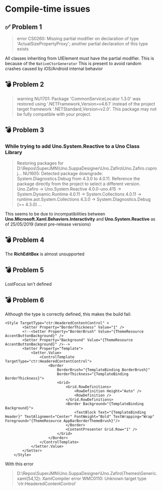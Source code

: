 ﻿# Compile-time issues

## ✅ Problem 1
> error CS0260: Missing partial modifier on declaration of type 'ActualSizePropertyProxy'; another partial declaration of this type exists

All classes inheriting from UIElement must have the partial modifier. This is because of the `NativeCtorGenerator`
This is present to avoid random crashes caused by iOS/Android internal behavior

## 💣 Problem 2
>  warning NU1701: Package 'CommonServiceLocator 1.3.0' was restored using '.NETFramework,Version=v4.6.1' instead of the project target framework '.NETStandard,Version=v2.0'. This package may not be fully compatible with your project.

## 💣 Problem 3
### While trying to add Uno.System.Reactive to a Uno Class Library
> Restoring packages for D:\Repos\SuperJMN\Uno.SuppaDesigner\Uno.Zafiro\Uno.Zafiro.csproj...
NU1605: Detected package downgrade: System.Diagnostics.Debug from 4.3.0 to 4.0.11. Reference the package directly from the project to select a different version. 
 Uno.Zafiro -> Uno.System.Reactive 4.0.0-uno.415 -> System.Dynamic.Runtime 4.0.11 -> System.Collections 4.0.11 -> runtime.aot.System.Collections 4.3.0 -> System.Diagnostics.Debug (>= 4.3.0) 
...

This seems to be due to incompatibilities between **Uno.Microsoft.Xaml.Behaviors.Interactivity** and **Uno.System.Reactive** as of 25/05/2019 (latest pre-release versions)

## 💣 Problem 4
The **RichEditBox** is almost unsupported

## 💣 Problem 5
LostFocus isn't defined

## 💣 Problem 6

Although the type is correctly defined, this makes the build fail:

```
<Style TargetType="ctr:HeaderedContentControl" >
        <Setter Property="BorderThickness" Value="1" />
        <!--<Setter Property="BorderBrush" Value="{ThemeResource AccentButtonBackground}" />
        <Setter Property="Background" Value="{ThemeResource AccentButtonBackground}" />-->
        <Setter Property="Template">
            <Setter.Value>
                <ControlTemplate TargetType="ctr:HeaderedContentControl">
                    <Border
                        BorderBrush="{TemplateBinding BorderBrush}"
                        BorderThickness="{TemplateBinding BorderThickness}">
                        <Grid>
                            <Grid.RowDefinitions>
                                <RowDefinition Height="Auto" />
                                <RowDefinition />
                            </Grid.RowDefinitions>
                            <Border Background="{TemplateBinding Background}">
                                <TextBlock Text="{TemplateBinding Header}" TextAlignment="Center" FontWeight="Bold" TextWrapping="Wrap" Foreground="{ThemeResource AppBarBorderThemeBrush}"/>
                            </Border>
                            <ContentPresenter Grid.Row="1" />
                        </Grid>
                    </Border>
                </ControlTemplate>
            </Setter.Value>
        </Setter>
    </Style>
```
With this error
> D:\Repos\SuperJMN\Uno.SuppaDesigner\Uno.Zafiro\Themes\Generic.xaml(54,12): XamlCompiler error WMC0110: Unknown target type 'ctr:HeaderedContentControl'